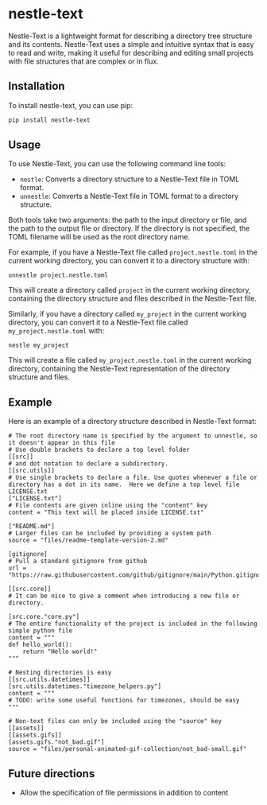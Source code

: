 # nestle-text

Nestle-Text is a lightweight format for describing a directory tree structure and its contents.
Nestle-Text uses a simple and intuitive syntax that is easy to read and write,
making it useful for describing and editing small projects with file structures that are complex or in flux.

## Installation

To install nestle-text, you can use pip:

```sh
pip install nestle-text
```

## Usage
To use Nestle-Text, you can use the following command line tools:

- `nestle`: Converts a directory structure to a Nestle-Text file in TOML format.
- `unnestle`: Converts a Nestle-Text file in TOML format to a directory structure.

Both tools take two arguments: the path to the input directory or file, and the path to the output file or directory. If the directory is not specified, the TOML filename will be used as the root directory name.

For example, if you have a Nestle-Text file called `project.nestle.toml` in the current working directory, you can convert it to a directory structure with:

    unnestle project.nestle.toml

This will create a directory called `project` in the current working directory, containing the directory structure and files described in the Nestle-Text file.

Similarly, if you have a directory called `my_project` in the current working directory, you can convert it to a Nestle-Text file called `my_project.nestle.toml` with:

    nestle my_project

This will create a file called `my_project.nestle.toml` in the current working directory, containing the Nestle-Text representation of the directory structure and files.


## Example

Here is an example of a directory structure described in Nestle-Text format:

```
# The root directory name is specified by the argument to unnestle, so it doesn't appear in this file
# Use double brackets to declare a top level folder
[[src]]
# and dot notation to declare a subdirectory.
[[src.utils]]
# Use single brackets to declare a file. Use quotes whenever a file or directory has a dot in its name.  Here we define a top level file LICENSE.txt
["LICENSE.txt"]
# File contents are given inline using the "content" key
content = "This text will be placed inside LICENSE.txt"

["README.md"]
# Larger files can be included by providing a system path
source = "files/readme-template-version-2.md"

[gitignore]
# Pull a standard gitignore from github
url = "https://raw.githubusercontent.com/github/gitignore/main/Python.gitignore"

[[src.core]]
# It can be nice to give a comment when introducing a new file or directory.

[src.core."core.py"]
# The entire functionality of the project is included in the following simple python file
content = """
def hello_world():
    return "Hello world!"
"""

# Nesting directories is easy
[[src.utils.datetimes]]
[src.utils.datetimes."timezone_helpers.py"]
content = """
# TODO: write some useful functions for timezones, should be easy
"""

# Non-text files can only be included using the "source" key
[[assets]]
[[assets.gifs]]
[assets.gifs."not_bad.gif"]
source = "files/personal-animated-gif-collection/not_bad-small.gif"
```

## Future directions
- Allow the specification of file permissions in addition to content
